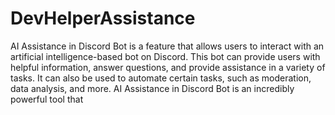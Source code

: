 # DevHelperAssistance

AI Assistance in Discord Bot is a feature that allows users to interact with an artificial intelligence-based bot on Discord. This bot can provide users with helpful information, answer questions, and provide assistance in a variety of tasks. It can also be used to automate certain tasks, such as moderation, data analysis, and more. AI Assistance in Discord Bot is an incredibly powerful tool that 
